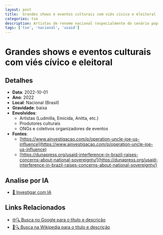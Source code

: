 ```yaml
---
layout: post
title:  Grandes shows e eventos culturais com viés cívico e eleitoral
categories: tse
description: Artistas de renome nacional (especialmente do cenário pop e hip-hop) promoveram shows e eventos com mensagens de valorização do voto, incentivo à participação cívica e defesa da democracia. Embora os eventos fossem oficialmente suprapartidários, a maior associação se deu a pautas críticas ao conservadorismo.
tags: ['tse', 'nacional', 'usaid']
---
```


# Grandes shows e eventos culturais com viés cívico e eleitoral

## Detalhes
- **Data**: 2022-10-01
- **Ano**: 2022
- **Local**: Nacional (Brasil)
- **Gravidade**: baixa
- **Envolvidos**:
  - Artistas (Ludmilla, Emicida, Anitta, etc.)
  - Produtores culturais
  - ONGs e coletivos organizadores de eventos
- **Fontes**:
  - [https://www.ainvestigacao.com/p/operation-uncle-joe-us-influence](https://www.ainvestigacao.com/p/operation-uncle-joe-us-influence)
  - [https://dunapress.org/usaid-interference-in-brazil-raises-concerns-about-national-sovereignty/](https://dunapress.org/usaid-interference-in-brazil-raises-concerns-about-national-sovereignty/)

## Analise por IA
- [🤖 Investigar com IA](https://www.perplexity.ai/search?q=%22Alexandre%20de%20Moraes%22%20Grandes%20shows%20e%20eventos%20culturais%20com%20vi%C3%A9s%20c%C3%ADvico%20e%20eleitoral%20Artistas%20de%20renome%20nacional%20%28especialmente%20do%20cen%C3%A1rio%20pop%20e%20hip-hop%29%20promoveram%20shows%20e%20eventos%20com%20mensagens%20de%20valoriza%C3%A7%C3%A3o%20do%20voto%2C%20incentivo%20%C3%A0%20participa%C3%A7%C3%A3o%20c%C3%ADvica%20e%20defesa%20da%20democracia.%20Embora%20os%20eventos%20fossem%20oficialmente%20suprapartid%C3%A1rios%2C%20a%20maior%20associa%C3%A7%C3%A3o%20se%20deu%20a%20pautas%20cr%C3%ADticas%20ao%20conservadorismo.%20Nacional%20%28Brasil%29%202022)

## Links Relacionados
- [🌐🔍 Busca no Google para o título e descrição](https://www.google.com/search?q=%22Alexandre%20de%20Moraes%22%20Grandes%20shows%20e%20eventos%20culturais%20com%20vi%C3%A9s%20c%C3%ADvico%20e%20eleitoral%20Artistas%20de%20renome%20nacional%20%28especialmente%20do%20cen%C3%A1rio%20pop%20e%20hip-hop%29%20promoveram%20shows%20e%20eventos%20com%20mensagens%20de%20valoriza%C3%A7%C3%A3o%20do%20voto%2C%20incentivo%20%C3%A0%20participa%C3%A7%C3%A3o%20c%C3%ADvica%20e%20defesa%20da%20democracia.%20Embora%20os%20eventos%20fossem%20oficialmente%20suprapartid%C3%A1rios%2C%20a%20maior%20associa%C3%A7%C3%A3o%20se%20deu%20a%20pautas%20cr%C3%ADticas%20ao%20conservadorismo.%20Nacional%20%28Brasil%29%202022)
- [📖🔍 Busca na Wikipedia para o título e descrição](https://pt.wikipedia.org/w/index.php?search=%22Alexandre%20de%20Moraes%22%20Grandes%20shows%20e%20eventos%20culturais%20com%20vi%C3%A9s%20c%C3%ADvico%20e%20eleitoral%20Artistas%20de%20renome%20nacional%20%28especialmente%20do%20cen%C3%A1rio%20pop%20e%20hip-hop%29%20promoveram%20shows%20e%20eventos%20com%20mensagens%20de%20valoriza%C3%A7%C3%A3o%20do%20voto%2C%20incentivo%20%C3%A0%20participa%C3%A7%C3%A3o%20c%C3%ADvica%20e%20defesa%20da%20democracia.%20Embora%20os%20eventos%20fossem%20oficialmente%20suprapartid%C3%A1rios%2C%20a%20maior%20associa%C3%A7%C3%A3o%20se%20deu%20a%20pautas%20cr%C3%ADticas%20ao%20conservadorismo.%20Nacional%20%28Brasil%29%202022)

